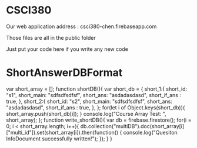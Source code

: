 # CSCI380
Our web application address : csci380-chen.firebaseapp.com

Those files are all in the public folder 

Just put your code here if you write any new code


# ShortAnswerDBFormat

var  short_array = [];
function shortDB(){
    var short_db = {
      short_1:{
      short_id: "s1",
      short_main: "sdfsdfsdfsf",
      short_ans: "asdadasdasd",
      short_if_ans : true,
    },
    short_2:{
    short_id: "s2",
    short_main: "sdfsdfsdfsf",
    short_ans: "asdadasdasd",
    short_if_ans : true,
  },
};
      for(let i of Object.keys(short_db)){
         short_array.push(short_db[i]);
      }
      console.log("Course Array Test: ", short_array);
};
function write_shortDB(){
    var db = firebase.firestore();
    for(i = 0; i < short_array.length; i++){
      db.collection("multiDB").doc(short_array[i]["multi_id"]).set(short_array[i]).then(function() {
          console.log("Quesiton InfoDocument successfully written!");
      });
    }
}
